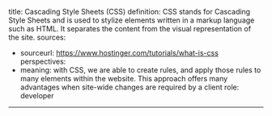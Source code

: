 
title: Cascading Style Sheets (CSS)
definition: CSS stands for Cascading Style Sheets and is used to stylize elements written in a markup language such as HTML. It separates the content from the visual representation of the site.
sources:
- sourceurl: https://www.hostinger.com/tutorials/what-is-css
perspectives:
- meaning: with CSS, we are able to create rules, and apply those rules to many elements within the website. This approach offers many advantages when site-wide changes are required by a client
  role: developer

---
